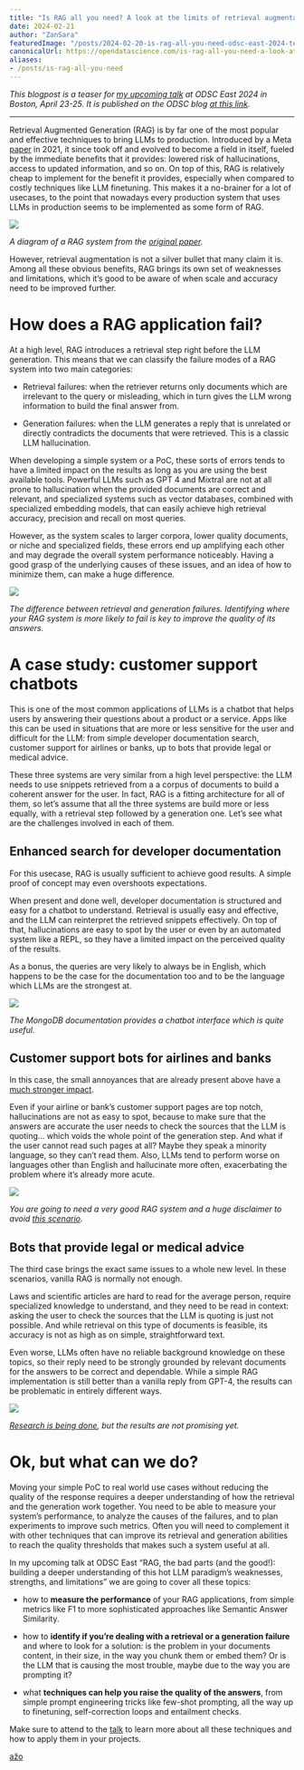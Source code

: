 ```yaml
---
title: "Is RAG all you need? A look at the limits of retrieval augmentation"
date: 2024-02-21
author: "ZanSara"
featuredImage: "/posts/2024-02-20-is-rag-all-you-need-odsc-east-2024-teaser/cover.jpeg"
canonicalUrl: https://opendatascience.com/is-rag-all-you-need-a-look-at-the-limits-of-retrieval-augmentation/
aliases:
- /posts/is-rag-all-you-need
---
```


*This blogpost is a teaser for [my upcoming talk](https://odsc.com/speakers/rag-the-bad-parts-and-the-good-building-a-deeper-understanding-of-this-hot-llm-paradigms-weaknesses-strengths-and-limitations/) at ODSC East 2024 in Boston, April 23-25. It is published on the ODSC blog [at this link](https://opendatascience.com/is-rag-all-you-need-a-look-at-the-limits-of-retrieval-augmentation/).*

---

Retrieval Augmented Generation (RAG) is by far one of the most popular and effective techniques to bring LLMs to production. Introduced by a Meta [paper](https://arxiv.org/abs/2005.11401) in 2021, it since took off and evolved to become a field in itself, fueled by the immediate benefits that it provides: lowered risk of hallucinations, access to updated information, and so on. On top of this, RAG is relatively cheap to implement for the benefit it provides, especially when compared to costly techniques like LLM finetuning. This makes it a no-brainer for a lot of usecases, to the point that nowadays every production system that uses LLMs in production seems to be implemented as some form of RAG.
  
![](/posts/2024-02-20-is-rag-all-you-need-odsc-east-2024-teaser/rag_paper.png)

*A diagram of a RAG system from the [original paper](https://arxiv.org/abs/2005.11401).*

However, retrieval augmentation is not a silver bullet that many claim it is. Among all these obvious benefits, RAG brings its own set of weaknesses and limitations, which it’s good to be aware of when scale and accuracy need to be improved further.

# How does a RAG application fail?

At a high level, RAG introduces a retrieval step right before the LLM generation. This means that we can classify the failure modes of a RAG system into two main categories:

* Retrieval failures: when the retriever returns only documents which are irrelevant to the query or misleading, which in turn gives the LLM wrong information to build the final answer from.

* Generation failures: when the LLM generates a reply that is unrelated or directly contradicts the documents that were retrieved. This is a classic LLM hallucination.

When developing a simple system or a PoC, these sorts of errors tends to have a limited impact on the results as long as you are using the best available tools. Powerful LLMs such as GPT 4 and Mixtral are not at all prone to hallucination when the provided documents are correct and relevant, and specialized systems such as vector databases, combined with specialized embedding models, that can easily achieve high retrieval accuracy, precision and recall on most queries.

However, as the system scales to larger corpora, lower quality documents, or niche and specialized fields, these errors end up amplifying each other and may degrade the overall system performance noticeably. Having a good grasp of the underlying causes of these issues, and an idea of how to minimize them, can make a huge difference.
  

![](/posts/2024-02-20-is-rag-all-you-need-odsc-east-2024-teaser/rag_failures.png)

*The difference between retrieval and generation failures. Identifying where your RAG system is more likely to fail is key to improve the quality of its answers.*

# A case study: customer support chatbots

This is one of the most common applications of LLMs is a chatbot that helps users by answering their questions about a product or a service. Apps like this can be used in situations that are more or less sensitive for the user and difficult for the LLM: from simple developer documentation search, customer support for airlines or banks, up to bots that provide legal or medical advice.

These three systems are very similar from a high level perspective: the LLM needs to use snippets retrieved from a a corpus of documents to build a coherent answer for the user. In fact, RAG is a fitting architecture for all of them, so let’s assume that all the three systems are build more or less equally, with a retrieval step followed by a generation one.
Let’s see what are the challenges involved in each of them.

## Enhanced search for developer documentation

For this usecase, RAG is usually sufficient to achieve good results. A simple proof of concept may even overshoots expectations.

When present and done well, developer documentation is structured and easy for a chatbot to understand. Retrieval is usually easy and effective, and the LLM can reinterpret the retrieved snippets effectively. On top of that, hallucinations are easy to spot by the user or even by an automated system like a REPL, so they have a limited impact on the perceived quality of the results.

As a bonus, the queries are very likely to always be in English, which happens to be the case for the documentation too and to be the language which LLMs are the strongest at.

![](/posts/2024-02-20-is-rag-all-you-need-odsc-east-2024-teaser/mongodb.png)

*The MongoDB documentation provides a chatbot interface which is quite useful.*

## Customer support bots for airlines and banks

In this case, the small annoyances that are already present above have a [much stronger impact](https://www.theguardian.com/world/2024/feb/16/air-canada-chatbot-lawsuit).

Even if your airline or bank’s customer support pages are top notch, hallucinations are not as easy to spot, because to make sure that the answers are accurate the user needs to check the sources that the LLM is quoting… which voids the whole point of the generation step. And what if the user cannot read such pages at all? Maybe they speak a minority language, so they can’t read them. Also, LLMs tend to perform worse on languages other than English and hallucinate more often, exacerbating the problem where it’s already more acute.
  
![](/posts/2024-02-20-is-rag-all-you-need-odsc-east-2024-teaser/air_canada.png)

*You are going to need a very good RAG system and a huge disclaimer to avoid [this scenario](https://www.theguardian.com/world/2024/feb/16/air-canada-chatbot-lawsuit).*

## Bots that provide legal or medical advice

The third case brings the exact same issues to a whole new level. In these scenarios, vanilla RAG is normally not enough.

Laws and scientific articles are hard to read for the average person, require specialized knowledge to understand, and they need to be read in context: asking the user to check the sources that the LLM is quoting is just not possible. And while retrieval on this type of documents is feasible, its accuracy is not as high as on simple, straightforward text.

Even worse, LLMs often have no reliable background knowledge on these topics, so their reply need to be strongly grounded by relevant documents for the answers to be correct and dependable. While a simple RAG implementation is still better than a vanilla reply from GPT-4, the results can be problematic in entirely different ways.
  
![](/posts/2024-02-20-is-rag-all-you-need-odsc-east-2024-teaser/medical_questions.png)

*[Research is being done](https://www.sciencedirect.com/science/article/pii/S2949761223000366), but the results are not promising yet.*

# Ok, but what can we do?

Moving your simple PoC to real world use cases without reducing the quality of the response requires a deeper understanding of how the retrieval and the generation work together. You need to be able to measure your system’s performance, to analyze the causes of the failures, and to plan experiments to improve such metrics. Often you will need to complement it with other techniques that can improve its retrieval and generation abilities to reach the quality thresholds that makes such a system useful at all.

In my upcoming talk at ODSC East “RAG, the bad parts (and the good!): building a deeper understanding of this hot LLM paradigm’s weaknesses, strengths, and limitations” we are going to cover all these topics:

* how to **measure the performance** of your RAG applications, from simple metrics like F1 to more sophisticated approaches like Semantic Answer Similarity.

* how to **identify if you’re dealing with a retrieval or a generation failure** and where to look for a solution: is the problem in your documents content, in their size, in the way you chunk them or embed them? Or is the LLM that is causing the most trouble, maybe due to the way you are prompting it?

* what **techniques can help you raise the quality of the answers**, from simple prompt engineering tricks like few-shot prompting, all the way up to finetuning, self-correction loops and entailment checks.

Make sure to attend to the [talk](https://odsc.com/speakers/rag-the-bad-parts-and-the-good-building-a-deeper-understanding-of-this-hot-llm-paradigms-weaknesses-strengths-and-limitations/) to learn more about all these techniques and how to apply them in your projects.


<p class="fleuron"><a href="https://www.zansara.dev/posts/2024-05-06-teranoptia/">ažo</a></p>